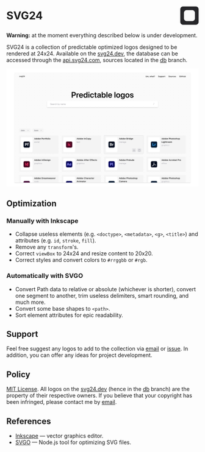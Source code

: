 <h1 style="display: flex; align-items: center; justify-content: space-between;">
  SVG24
  <img src="wss/www/src/assets/logo.svg" >
</h1>

**Warning:** at the moment everything described below is under development.

SVG24 is a collection of predictable optimized logos designed to be rendered at 24x24. Available on the [svg24.dev](https://svg24.dev), the database can be accessed through the [api.svg24.com](https://api.svg24.com/), sources located in the [db](https://github.com/vanyauhalin/svg24/tree/db) branch.

![Preview image](./docs/preview.jpg)

## Optimization

### Manually with Inkscape

- Collapse useless elements (e.g. `<doctype>`, `<metadata>`, `<g>`, `<title>`) and attributes (e.g. `id`, `stroke`, `fill`).
- Remove any `transform`'s.
- Correct `viewBox` to 24x24 and resize content to 20x20.
- Correct styles and convert colors to `#rrggbb` or `#rgb`.

### Automatically with SVGO

- Convert Path data to relative or absolute (whichever is shorter), convert one segment to another, trim useless delimiters, smart rounding, and much more.
- Convert some base shapes to `<path>`.
- Sort element attributes for epic readability.

## Support

Feel free suggest any logos to add to the collection via [email](mailto:vanyauhalin@gmail.com?subject=SVG24%20|%20New%20idea) or [issue](https://github.com/vanyauhalin/vanyauhalin.ru/issues). In addition, you can offer any ideas for project development.

## Policy

[MIT License](./LICENSE). All logos on the [svg24.dev](https://svg24.dev) (hence in the [db](https://github.com/vanyauhalin/svg24/tree/db) branch) are the property of their respective owners. If you believe that your copyright has been infringed, please contact me by [email](mailto:vanyauhalin@gmail.com?subject=SVG24%20|%20Copyright%20infringe).

## References

- [Inkscape](http://inkscape.org) — vector graphics editor.
- [SVGO](https://github.com/svg/svgo) — Node.js tool for optimizing SVG files.
